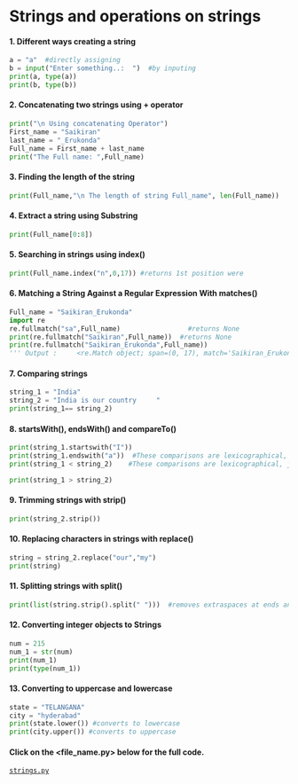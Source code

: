 # Strings and operations on strings
#### 1. Different ways creating a string
``` python
a = "a"  #directly assigning
b = input("Enter something..:  ")  #by inputing
print(a, type(a))
print(b, type(b))
```
#### 2. Concatenating two strings using + operator 
``` python
print("\n Using concatenating Operator")
First_name = "Saikiran"
last_name = "_Erukonda"
Full_name = First_name + last_name
print("The Full name: ",Full_name)
```
#### 3. Finding the length of the string
``` python
print(Full_name,"\n The length of string Full_name", len(Full_name))
```

#### 4. Extract a string using Substring
``` python
print(Full_name[0:8])
```
#### 5. Searching in strings using index()
``` python
print(Full_name.index("n",0,17)) #returns 1st position were  
```

#### 6. Matching a String Against a Regular Expression With matches() 

``` python
Full_name = "Saikiran_Erukonda"
import re
re.fullmatch("sa",Full_name)                 #returns None
print(re.fullmatch("Saikiran",Full_name))  #returns None
print(re.fullmatch("Saikiran_Erukonda",Full_name)) 
''' Output :     <re.Match object; span=(0, 17), match='Saikiran_Erukonda'>'''
```

#### 7. Comparing strings
``` python
string_1 = "India" 
string_2 = "India is our country     "
print(string_1== string_2)
```

#### 8. startsWith(), endsWith() and compareTo() 
``` python
print(string_1.startswith("I"))
print(string_1.endswith("a"))  #These comparisons are lexicographical, just like Java’s compareTo(), based on Unicode values.
print(string_1 < string_2)    #These comparisons are lexicographical, just like Java’s compareTo(), based on Unicode values.

print(string_1 > string_2) 
```

#### 9. Trimming strings with strip() 
``` python
print(string_2.strip())
```

#### 10. Replacing characters in strings with replace()
``` python
string = string_2.replace("our","my")
print(string)
```
#### 11. Splitting strings with split()
``` python
print(list(string.strip().split(" ")))  #removes extraspaces at ends and splits ..00000000000000000000000000000.0............................00000000000000000
```

#### 12. Converting integer objects to Strings 
``` python
num = 215
num_1 = str(num)
print(num_1)
print(type(num_1))
```
#### 13. Converting to uppercase and lowercase 
``` python
state = "TELANGANA"
city = "hyderabad"
print(state.lower()) #converts to lowercase
print(city.upper()) #converts to uppercase
```
#### Click on the <file_name.py> below for the full code.
[`strings.py`](https://github.com/Saikiran-Erukonda/Python_learning_assessment/blob/main/Python_codes/6.Strings.py)
